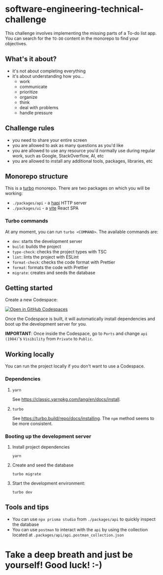 # software-engineering-technical-challenge

This challenge involves implementing the missing parts of a To-do list app. You can search for the `TO-DO` content in the monorepo to find your objectives.

## What's it about?

- it's not about completing everything
- it's about understanding how you...
    - work
    - communicate
    - prioritize
    - organize
    - think
    - deal with problems
    - handle pressure

## Challenge rules

- you need to share your entire screen
- you are allowed to ask as many questions as you'd like
- you are allowed to use any resource you'd normally use during regular work, such as Google, StackOverflow, AI, etc
- you are allowed to install any additional tools, packages, libraries, etc

## Monorepo structure

This is a [turbo](https://turbo.build/repo/docs) monorepo. There are two packages on which you will be working:

- `./packages/api` - a [hapi](https://hapi.dev/) HTTP server
- `./packages/ui` - a [vite](https://vitejs.dev/guide/) React SPA

### Turbo commands

At any moment, you can run `turbo <COMMAND>`. The available commands are:

- `dev`: starts the development server
- `build`: builds the project
- `type-check`: checks the project types with TSC
- `lint`: lints the project with ESLint
- `format-check`: checks the code format with Prettier
- `format`: formats the code with Prettier
- `migrate`: creates and seeds the database

## Getting started

Create a new Codespace:

[![Open in GitHub Codespaces](https://github.com/codespaces/badge.svg)](https://codespaces.new/tatango/software-engineer-technical-challenge)

Once the Codespace is built, it will automatically install dependencies and boot up the development server for you.

**IMPORTANT**: Once inside the Codespace, go to `Ports` and change `api (1984)`'s `Visibility` from `Private` to `Public`.

## Working locally

You can run the project locally if you don't want to use a Codespace.

### Dependencies

1. `yarn`

    See https://classic.yarnpkg.com/lang/en/docs/install.

1. `turbo`

    See https://turbo.build/repo/docs/installing.
    The `npm` method seems to be more consistent.

### Booting up the development server

1. Install project dependencies

    ```
    yarn
    ```

1.  Create and seed the database

    ```
    turbo migrate
    ```

1. Start the development environment:

    ```
    turbo dev
    ```

## Tools and tips

- You can use `npx prisma studio` from `./packages/api` to quickly inspect the database
- You can use `postman` to interact with the `api` by using the collection located at `.packages/api/api.postman_collection.json`

# Take a deep breath and just be yourself! Good luck! :-)
